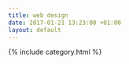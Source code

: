 ```yaml
---
title: web design
date: 2017-01-21 13:23:00 +01:00
layout: default
---
```


{% include category.html %}